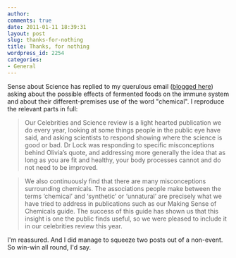 ```yaml
---
author:
comments: true
date: 2011-01-11 18:39:31
layout: post
slug: thanks-for-nothing
title: Thanks, for nothing
wordpress_id: 2254
categories:
- General
---
```


Sense about Science has replied to my querulous email ([blogged here](http://jeremycherfas.net/2010/12/31/boosting-the-publics-mistrust-of-science/)) asking about the possible effects of fermented foods on the immune system and about their different-premises use of the word "chemical". I reproduce the relevant parts in full:

> Our Celebrities and Science review is a light hearted publication we do every year, looking at some things people in the public eye have said, and asking scientists to respond showing where the science is good or bad. Dr Lock was responding to specific misconceptions behind Olivia’s quote, and addressing more generally the idea that as long as you are fit and healthy, your body processes cannot and do not need to be improved.
> 
> 

> 
> 

> 
> We also continuously find that there are many misconceptions surrounding chemicals. The associations people make between the terms ‘chemical’ and ‘synthetic’ or ‘unnatural’ are precisely what we have tried to address in publications such as our Making Sense of Chemicals guide. The success of this guide has shown us that this insight is one the public finds useful, so we were pleased to include it in our celebrities review this year.

I'm reassured. And I did manage to squeeze two posts out of a non-event. So win-win all round, I'd say.


